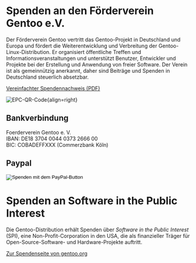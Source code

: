 <!--
.. title: Spenden
.. slug: spenden
.. date: 2025-02-08 14:14:07 UTC+01:00
.. tags: 
.. category: 
.. link: 
.. description: 
.. type: text
-->

Spenden an den Förderverein Gentoo e.V.
=======================================
Der Förderverein Gentoo vertritt das Gentoo-Projekt in Deutschland
und Europa und fördert die Weiterentwicklung und Verbreitung der
Gentoo-Linux-Distribution. Er organisiert öffentliche Treffen und
Informationsveranstaltungen und unterstützt Benutzer, Entwickler
und Projekte bei der Erstellung und Anwendung von freier Software.
Der Verein ist als gemeinnützig anerkannt, daher sind Beiträge und
Spenden in Deutschland steuerlich absetzbar.

[Vereinfachter Spendennachweis (PDF)](/downloads/Spendennachweis.pdf)

![EPC-QR-Code](/images/qrcode-spende.png){align=right}

Bankverbindung
--------------
Foerderverein Gentoo e. V.  
IBAN: DE18 3704 0044 0373 2666 00  
BIC: COBADEFFXXX (Commerzbank Köln)

Paypal
------
<form action="https://www.paypal.com/donate" method="post">
  <input type="hidden" name="hosted_button_id" value="JQ6XDQ68T6AUN" />
  <input type="image" src="/images/paypal-button.png" name="submit"
         alt="Spenden mit dem PayPal-Button" />
</form>

Spenden an Software in the Public Interest
==========================================
Die Gentoo-Distribution erhält Spenden über *Software in the Public
Interest* (SPI), eine Non-Profit-Corporation in den USA, die als
finanzieller Träger für Open-Source-Software- und Hardware-Projekte
auftritt.

[Zur Spendenseite von gentoo.org](https://www.gentoo.org/donate/)
